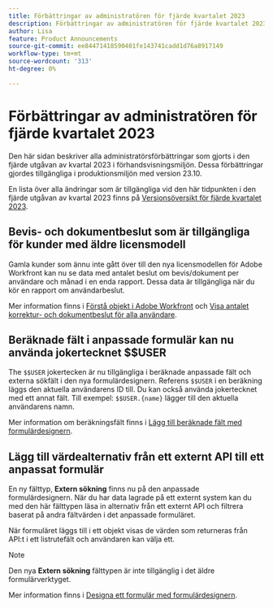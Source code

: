 ```yaml
---
title: Förbättringar av administratören för fjärde kvartalet 2023
description: Förbättringar av administratören för fjärde kvartalet 2023
author: Lisa
feature: Product Announcements
source-git-commit: ee84471418590401fe143741cadd1d76a8917149
workflow-type: tm+mt
source-wordcount: '313'
ht-degree: 0%

---
```


# Förbättringar av administratören för fjärde kvartalet 2023

Den här sidan beskriver alla administratörsförbättringar som gjorts i den fjärde utgåvan av kvartal 2023 i förhandsvisningsmiljön. Dessa förbättringar gjordes tillgängliga i produktionsmiljön med version 23.10.

En lista över alla ändringar som är tillgängliga vid den här tidpunkten i den fjärde utgåvan av kvartal 2023 finns på [Versionsöversikt för fjärde kvartalet 2023](/help/quicksilver/product-announcements/product-releases/23-q4-release-activity/23-q4-release-overview.md).

## Bevis- och dokumentbeslut som är tillgängliga för kunder med äldre licensmodell

Gamla kunder som ännu inte gått över till den nya licensmodellen för Adobe Workfront kan nu se data med antalet beslut om bevis/dokument per användare och månad i en enda rapport. Dessa data är tillgängliga när du kör en rapport om användarbeslut.

Mer information finns i [Förstå objekt i Adobe Workfront](/help/quicksilver/workfront-basics/navigate-workfront/workfront-navigation/understand-objects.md) och [Visa antalet korrektur- och dokumentbeslut för alla användare](/help/quicksilver/review-and-approve-work/tips-tricks-troubleshooting-approvals/view-number-of-decisions-for-users.md).

## Beräknade fält i anpassade formulär kan nu använda jokertecknet $$USER

The `$$USER` jokertecken är nu tillgängliga i beräknade anpassade fält och externa sökfält i den nya formulärdesignern. Referens `$$USER` i en beräkning läggs den aktuella användarens ID till. Du kan också använda jokertecknet med ett annat fält. Till exempel: `$$USER.{name}` lägger till den aktuella användarens namn.

Mer information om beräkningsfält finns i [Lägg till beräknade fält med formulärdesignern](/help/quicksilver/administration-and-setup/customize-workfront/create-manage-custom-forms/form-designer/design-a-form/add-a-calculated-field.md).

## Lägg till värdealternativ från ett externt API till ett anpassat formulär

En ny fälttyp, **Extern sökning** finns nu på den anpassade formulärdesignern. När du har data lagrade på ett externt system kan du med den här fälttypen läsa in alternativ från ett externt API och filtrera baserat på andra fältvärden i det anpassade formuläret.

När formuläret läggs till i ett objekt visas de värden som returneras från API:t i ett listrutefält och användaren kan välja ett.

>[!NOTE]
>
>Den nya **Extern sökning** fälttypen är inte tillgänglig i det äldre formulärverktyget.

Mer information finns i [Designa ett formulär med formulärdesignern](/help/quicksilver/administration-and-setup/customize-workfront/create-manage-custom-forms/form-designer/design-a-form/design-a-form.md).
